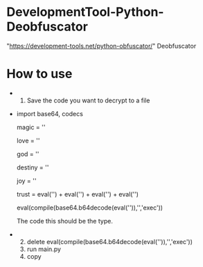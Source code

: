 # DevelopmentTool-Python-Deobfuscator
"https://development-tools.net/python-obfuscator/" Deobfuscator

# How to use
- 1. Save the code you want to decrypt to a file

- import base64, codecs

  magic = ''
  
  love = ''
  
  god = ''
  
  destiny = ''
  
  joy = ''
  
  trust = eval('') + eval('') + eval('') + eval('')
  
  eval(compile(base64.b64decode(eval('')),'<string>','exec'))
  
  The code this should be the type.

- 2. delete eval(compile(base64.b64decode(eval('')),'<string>','exec'))
  3. run main.py
  4. copy
